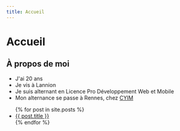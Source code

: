 ```yaml
---
title: Accueil
---
```

# Accueil

## À propos de moi
* J'ai 20 ans
* Je vis à Lannion
* Je suis alternant en Licence Pro Développement Web et Mobile
* Mon alternance se passe à Rennes, chez [CYIM](https://www.cyim.com/)

<ul>
  {% for post in site.posts %}
  <li>
    <a href="{{ post.url }}">{{ post.title }}</a>
  </li>
  {% endfor %}
</ul>